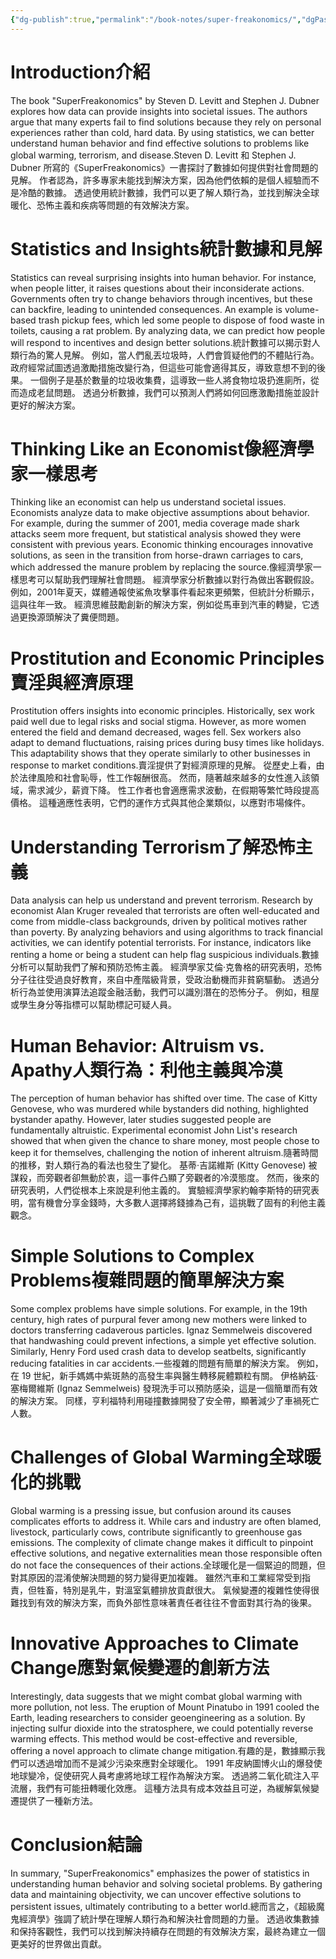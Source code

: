 ```yaml
---
{"dg-publish":true,"permalink":"/book-notes/super-freakonomics/","dgPassFrontmatter":true}
---
```


# Introduction介紹

The book "SuperFreakonomics" by Steven D. Levitt and Stephen J. Dubner explores how data can provide insights into societal issues. The authors argue that many experts fail to find solutions because they rely on personal experiences rather than cold, hard data. By using statistics, we can better understand human behavior and find effective solutions to problems like global warming, terrorism, and disease.Steven D. Levitt 和 Stephen J. Dubner 所寫的《SuperFreakonomics》一書探討了數據如何提供對社會問題的見解。 作者認為，許多專家未能找到解決方案，因為他們依賴的是個人經驗而不是冷酷的數據。 透過使用統計數據，我們可以更了解人類行為，並找到解決全球暖化、恐怖主義和疾病等問題的有效解決方案。

# Statistics and Insights統計數據和見解

Statistics can reveal surprising insights into human behavior. For instance, when people litter, it raises questions about their inconsiderate actions. Governments often try to change behaviors through incentives, but these can backfire, leading to unintended consequences. An example is volume-based trash pickup fees, which led some people to dispose of food waste in toilets, causing a rat problem. By analyzing data, we can predict how people will respond to incentives and design better solutions.統計數據可以揭示對人類行為的驚人見解。 例如，當人們亂丟垃圾時，人們會質疑他們的不體貼行為。 政府經常試圖透過激勵措施改變行為，但這些可能會適得其反，導致意想不到的後果。 一個例子是基於數量的垃圾收集費，這導致一些人將食物垃圾扔進廁所，從而造成老鼠問題。 透過分析數據，我們可以預測人們將如何回應激勵措施並設計更好的解決方案。

# Thinking Like an Economist像經濟學家一樣思考

Thinking like an economist can help us understand societal issues. Economists analyze data to make objective assumptions about behavior. For example, during the summer of 2001, media coverage made shark attacks seem more frequent, but statistical analysis showed they were consistent with previous years. Economic thinking encourages innovative solutions, as seen in the transition from horse-drawn carriages to cars, which addressed the manure problem by replacing the source.像經濟學家一樣思考可以幫助我們理解社會問題。 經濟學家分析數據以對行為做出客觀假設。 例如，2001年夏天，媒體通報使鯊魚攻擊事件看起來更頻繁，但統計分析顯示，這與往年一致。 經濟思維鼓勵創新的解決方案，例如從馬車到汽車的轉變，它透過更換源頭解決了糞便問題。

# Prostitution and Economic Principles賣淫與經濟原理

Prostitution offers insights into economic principles. Historically, sex work paid well due to legal risks and social stigma. However, as more women entered the field and demand decreased, wages fell. Sex workers also adapt to demand fluctuations, raising prices during busy times like holidays. This adaptability shows that they operate similarly to other businesses in response to market conditions.賣淫提供了對經濟原理的見解。 從歷史上看，由於法律風險和社會恥辱，性工作報酬很高。 然而，隨著越來越多的女性進入該領域，需求減少，薪資下降。 性工作者也會適應需求波動，在假期等繁忙時段提高價格。 這種適應性表明，它們的運作方式與其他企業類似，以應對市場條件。

# Understanding Terrorism了解恐怖主義

Data analysis can help us understand and prevent terrorism. Research by economist Alan Kruger revealed that terrorists are often well-educated and come from middle-class backgrounds, driven by political motives rather than poverty. By analyzing behaviors and using algorithms to track financial activities, we can identify potential terrorists. For instance, indicators like renting a home or being a student can help flag suspicious individuals.數據分析可以幫助我們了解和預防恐怖主義。 經濟學家艾倫·克魯格的研究表明，恐怖分子往往受過良好教育，來自中產階級背景，受政治動機而非貧窮驅動。 透過分析行為並使用演算法追蹤金融活動，我們可以識別潛在的恐怖分子。 例如，租屋或學生身分等指標可以幫助標記可疑人員。

# Human Behavior: Altruism vs. Apathy人類行為：利他主義與冷漠

The perception of human behavior has shifted over time. The case of Kitty Genovese, who was murdered while bystanders did nothing, highlighted bystander apathy. However, later studies suggested people are fundamentally altruistic. Experimental economist John List's research showed that when given the chance to share money, most people chose to keep it for themselves, challenging the notion of inherent altruism.隨著時間的推移，對人類行為的看法也發生了變化。 基蒂·吉諾維斯 (Kitty Genovese) 被謀殺，而旁觀者卻無動於衷，這一事件凸顯了旁觀者的冷漠態度。 然而，後來的研究表明，人們從根本上來說是利他主義的。 實驗經濟學家約翰李斯特的研究表明，當有機會分享金錢時，大多數人選擇將錢據為己有，這挑戰了固有的利他主義觀念。

# Simple Solutions to Complex Problems複雜問題的簡單解決方案

Some complex problems have simple solutions. For example, in the 19th century, high rates of purpural fever among new mothers were linked to doctors transferring cadaverous particles. Ignaz Semmelweis discovered that handwashing could prevent infections, a simple yet effective solution. Similarly, Henry Ford used crash data to develop seatbelts, significantly reducing fatalities in car accidents.一些複雜的問題有簡單的解決方案。 例如，在 19 世紀，新手媽媽中紫斑熱的高發生率與醫生轉移屍體顆粒有關。 伊格納茲·塞梅爾維斯 (Ignaz Semmelweis) 發現洗手可以預防感染，這是一個簡單而有效的解決方案。 同樣，亨利福特利用碰撞數據開發了安全帶，顯著減少了車禍死亡人數。

# Challenges of Global Warming全球暖化的挑戰

Global warming is a pressing issue, but confusion around its causes complicates efforts to address it. While cars and industry are often blamed, livestock, particularly cows, contribute significantly to greenhouse gas emissions. The complexity of climate change makes it difficult to pinpoint effective solutions, and negative externalities mean those responsible often do not face the consequences of their actions.全球暖化是一個緊迫的問題，但對其原因的混淆使解決問題的努力變得更加複雜。 雖然汽車和工業經常受到指責，但牲畜，特別是乳牛，對溫室氣體排放貢獻很大。 氣候變遷的複雜性使得很難找到有效的解決方案，而負外部性意味著責任者往往不會面對其行為的後果。

# Innovative Approaches to Climate Change應對氣候變遷的創新方法

Interestingly, data suggests that we might combat global warming with more pollution, not less. The eruption of Mount Pinatubo in 1991 cooled the Earth, leading researchers to consider geoengineering as a solution. By injecting sulfur dioxide into the stratosphere, we could potentially reverse warming effects. This method would be cost-effective and reversible, offering a novel approach to climate change mitigation.有趣的是，數據顯示我們可以透過增加而不是減少污染來應對全球暖化。 1991 年皮納圖博火山的爆發使地球變冷，促使研究人員考慮將地球工程作為解決方案。 透過將二氧化硫注入平流層，我們有可能扭轉暖化效應。 這種方法具有成本效益且可逆，為緩解氣候變遷提供了一種新方法。

# Conclusion結論

In summary, "SuperFreakonomics" emphasizes the power of statistics in understanding human behavior and solving societal problems. By gathering data and maintaining objectivity, we can uncover effective solutions to persistent issues, ultimately contributing to a better world.總而言之，《超級魔鬼經濟學》強調了統計學在理解人類行為和解決社會問題的力量。 透過收集數據和保持客觀性，我們可以找到解決持續存在問題的有效解決方案，最終為建立一個更美好的世界做出貢獻。